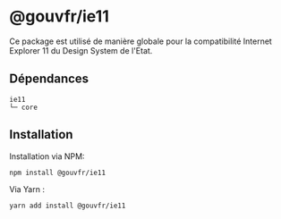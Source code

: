 # @gouvfr/ie11

Ce package est utilisé de manière globale pour la compatibilité Internet Explorer 11 du Design System de l'Etat.

## Dépendances
```shell
ie11
└─ core
```

## Installation
Installation via NPM:
```
npm install @gouvfr/ie11
```
Via Yarn :
```
yarn add install @gouvfr/ie11
```

